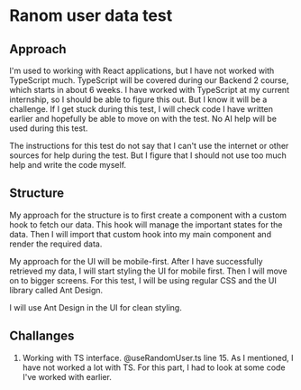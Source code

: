 # Ranom user data test

## Approach

I'm used to working with React applications, but I have not worked with TypeScript much. TypeScript will be covered during our Backend 2 course, which starts in about 6 weeks. I have worked with TypeScript at my current internship, so I should be able to figure this out. But I know it will be a challenge. If I get stuck during this test, I will check code I have written earlier and hopefully be able to move on with the test. No AI help will be used during this test.

The instructions for this test do not say that I can't use the internet or other sources for help during the test. But I figure that I should not use too much help and write the code myself.

## Structure

My approach for the structure is to first create a component with a custom hook to fetch our data. This hook will manage the important states for the data. Then I will import that custom hook into my main component and render the required data.

My approach for the UI will be mobile-first. After I have successfully retrieved my data, I will start styling the UI for mobile first. Then I will move on to bigger screens. For this test, I will be using regular CSS and the UI library called Ant Design.

I will use Ant Design in the UI for clean styling.

## Challanges

1. Working with TS interface.
   @useRandomUser.ts line 15.
   As I mentioned, I have not worked a lot with TS. For this part, I had to look at some code I've worked with earlier.
